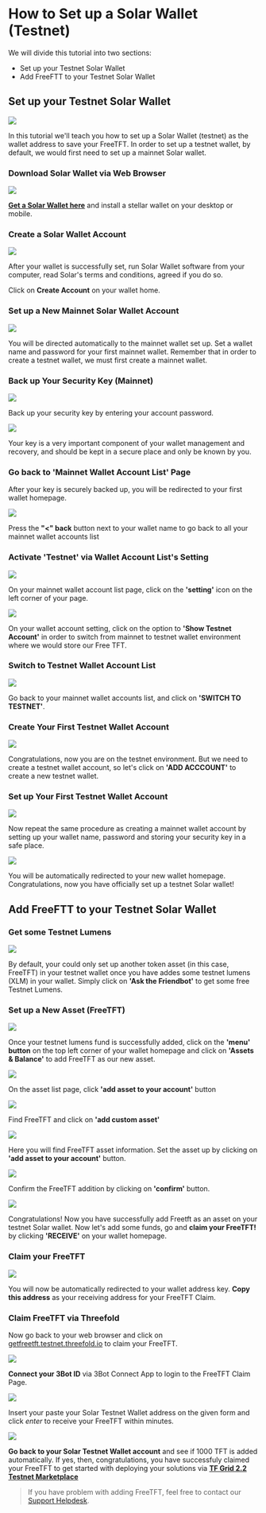 # How to Set up a Solar Wallet (Testnet)

We will divide this tutorial into two sections:
- Set up your Testnet Solar Wallet
- Add FreeFTT to your Testnet Solar Wallet

## Set up your Testnet Solar Wallet

![](./img/Solar/0_Solar_home.png)

In this tutorial we'll teach you how to set up a Solar Wallet (testnet) as the wallet address to save your FreeTFT. In order to set up a testnet wallet, by default, we would first need to set up a mainnet Solar wallet.

### Download Solar Wallet via Web Browser

![](./img/Solar/1_Solar_download.png)

[__Get a Solar Wallet here__](https://Solarwallet.io/) and install a stellar wallet on your desktop or mobile.

### Create a Solar Wallet Account

![](./img/Solar/4_Solar_acc.png)

After your wallet is successfully set, run Solar Wallet software from your computer, read Solar's terms and conditions, agreed if you do so.

Click on __Create Account__ on your wallet home.

### Set up a New Mainnet Solar Wallet Account

![](./img/Solar/5_Solar_password.png)

You will be directed automatically to the mainnet wallet set up. Set a wallet name and password for your first mainnet wallet. Remember that in order to create a testnet wallet, we must first create a mainnet wallet.

### Back up Your Security Key (Mainnet)

![](./img/Solar/6_Solar_key.png)

Back up your security key by entering your account password. 

![](./img/Solar/7_Solar_backup.png)

Your key is a very important component of your wallet management and recovery, and should be kept in a secure place and only be known by you.

### Go back to 'Mainnet Wallet Account List' Page

After your key is securely backed up, you will be redirected to your first wallet homepage.

![](./img/Solar/7_Solar_acclist.png)

Press the __"<" back__  button next to your wallet name to go back to all your mainnet wallet accounts list

### Activate 'Testnet' via Wallet Account List's Setting

![](./img/Solar/8_Solar_setting.png)

On your mainnet wallet account list page, click on the __'setting'__  icon on the left corner of your page. 

![](./img/Solar/9_Solar_showtestnet.png)

On your wallet account setting, click on the option to __'Show Testnet Account'__ in order to switch from mainnet to testnet wallet environment where we would store our Free TFT.

### Switch to Testnet Wallet Account List

![](./img/Solar/10_Solar_switch.png)

Go back to your mainnet wallet accounts list, and click on __'SWITCH TO TESTNET'__.

### Create Your First Testnet Wallet Account

![](./img/Solar/11_Solar_testhome.png)

Congratulations, now you are on the testnet environment. But we need to create a testnet wallet account, so let's click on __'ADD ACCCOUNT'__ to create a new testnet wallet.

### Set up Your First Testnet Wallet Account

![](./img/Solar/12_Solar_create.png)

Now repeat the same procedure as creating a mainnet wallet account by setting up your wallet name, password and storing your security key in a safe place. 

![](./img/Solar/13_Solar_testnet.png)

You will be automatically redirected to your new wallet homepage. Congratulations, now you have officially set up a testnet Solar wallet!

## Add FreeFTT to your Testnet Solar Wallet

### Get some Testnet Lumens

![](./img/Solar/13_Solar_testnet.png)

By default, your could only set up another token asset (in this case, FreeTFT) in your testnet wallet once you have addes some testnet lumens (XLM) in your wallet. Simply click on __'Ask the Friendbot'__ to get some free Testnet Lumens.

### Set up a New Asset (FreeTFT)

![](./img/Solar/14_Solar_assets.png)

Once your testnet lumens fund is successfully added, click on the __'menu' button__ on the top left corner of your wallet homepage and click on __'Assets & Balance'__ to add FreeTFT as our new asset.

![](./img/Solar/15_Solar_add.png)

On the asset list page, click __'add asset to your account'__ button

![](./img/Solar/16_Solar_addtft.png)

Find FreeTFT and click on __'add custom asset'__

![](./img/Solar/17_Solar_freetft.png)

Here you will find FreeTFT asset information. Set the asset up by clicking on __'add asset to your account'__ button.

![](./img/Solar/18_confirmtft.png)

Confirm the FreeTFT addition by clicking on __'confirm'__ button.

![](./img/Solar/19_Solar_home.png)

Congratulations! Now you have successfully add Freetft as an asset on your testnet Solar wallet. Now let's add some funds, go and __claim your FreeTFT!__ by clicking __'RECEIVE'__ on your wallet homepage.

### Claim your FreeTFT

![](./img/Solar/22_receive_address.png)

You will now be automatically redirected to your wallet address key. __Copy this address__ as your receiving address for your FreeTFT Claim.

### Claim FreeTFT via Threefold 

Now go back to your web browser and click on [getfreetft.testnet.threefold.io](https://getfreetft.testnet.threefold.io/#/) to claim your FreeTFT.

![](./img/Solar/receive_login.png)

__Connect your 3Bot ID__ via 3Bot Connect App to login to the FreeTFT Claim Page.

![](./img/Solar/24_receive_done.png)

Insert your paste your Solar Testnet Wallet address on the given form and click _enter_ to receive your FreeTFT within minutes. 

![](./img/Solar/testnet_success.png)

__Go back to your Solar Testnet Wallet account__ and see if 1000 TFT is added automatically. If yes, then, congratulations, you have successfuly claimed your FreeTFT to get started with deploying your solutions via [__TF Grid 2.2 Testnet Marketplace__](marketplace.md)

> If you have problem with adding FreeTFT, feel free to contact our [Support Helpdesk](https://threefoldfaq.crisp.help/en/).